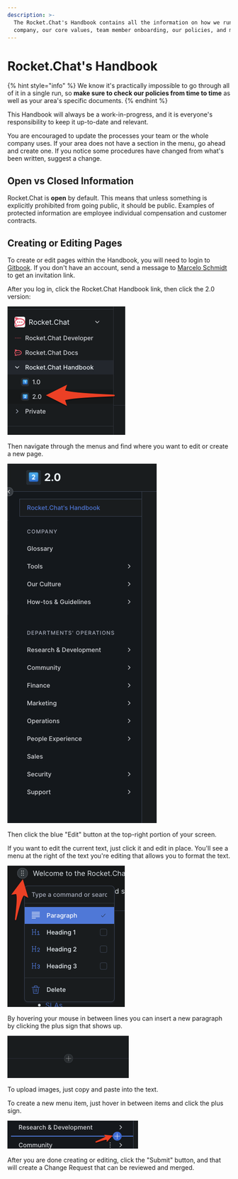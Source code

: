 ```yaml
---
description: >-
  The Rocket.Chat's Handbook contains all the information on how we run the
  company, our core values, team member onboarding, our policies, and much more.
---
```


# Rocket.Chat's Handbook

{% hint style="info" %}
We know it's practically impossible to go through all of it in a single run, so **make sure to check our policies from time to time** as well as your area's specific documents.
{% endhint %}

This Handbook will always be a work-in-progress, and it is everyone's responsibility to keep it up-to-date and relevant.

You are encouraged to update the processes your team or the whole company uses. If your area does not have a section in the menu, go ahead and create one. If you notice some procedures have changed from what's been written, suggest a change.

## Open vs Closed Information

Rocket.Chat is **open** by default. This means that unless something is explicitly prohibited from going public, it should be public. Examples of protected information are employee individual compensation and customer contracts.

## Creating or Editing Pages

To create or edit pages within the Handbook, you will need to login to [Gitbook](https://app.gitbook.com/login). If you don't have an account, send a message to [Marcelo Schmidt](./#open-vs-closed-information) to get an invitation link.

After you log in, click the Rocket.Chat Handbook link, then click the 2.0 version:

![](<.gitbook/assets/image (28) (1).png>)

Then navigate through the menus and find where you want to edit or create a new page.

![](<.gitbook/assets/image (30) (1) (1).png>)

Then click the blue "Edit" button at the top-right portion of your screen.

If you want to edit the current text, just click it and edit in place. You'll see a menu at the right of the text you're editing that allows you to format the text.

![](<.gitbook/assets/image (26) (1).png>)

By hovering your mouse in between lines you can insert a new paragraph by clicking the plus sign that shows up.

![](<.gitbook/assets/image (27) (1).png>)

To upload images, just copy and paste into the text.

To create a new menu item, just hover in between items and click the plus sign.

![](<.gitbook/assets/image (25) (2) (1).png>)

After you are done creating or editing, click the "Submit" button, and that will create a Change Request that can be reviewed and merged.
